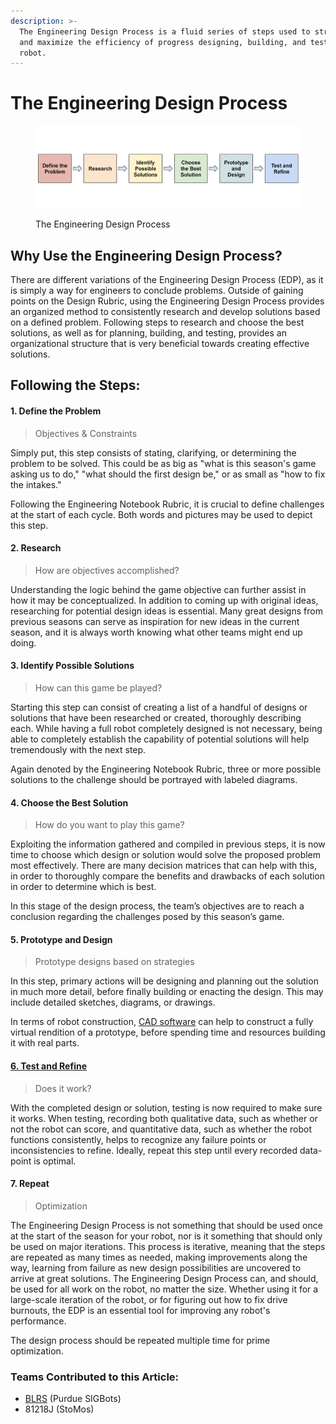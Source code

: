 ```yaml
---
description: >-
  The Engineering Design Process is a fluid series of steps used to streamline
  and maximize the efficiency of progress designing, building, and testing a
  robot.
---
```


# The Engineering Design Process

<figure><img src="../../.gitbook/assets/image (2).png" alt=""><figcaption><p>The Engineering Design Process</p></figcaption></figure>

## Why Use the Engineering Design Process?

There are different variations of the Engineering Design Process (EDP), as it is simply a way for engineers to conclude problems. Outside of gaining points on the Design Rubric, using the Engineering Design Process provides an organized method to consistently research and develop solutions based on a defined problem. Following steps to research and choose the best solutions, as well as for planning, building, and testing, provides an organizational structure that is very beneficial towards creating effective solutions.&#x20;

## Following the Steps:

#### 1. Define the Problem

> Objectives & Constraints

Simply put, this step consists of stating, clarifying, or determining the problem to be solved. This could be as big as "what is this season's game asking us to do," "what should the first design be," or as small as "how to fix the intakes."&#x20;

Following the Engineering Notebook Rubric, it is crucial to define challenges at the start of each cycle. Both words and pictures may be used to depict this step.

#### 2. Research

> How are objectives accomplished?&#x20;

Understanding the logic behind the game objective can further assist in how it may be conceptualized. In addition to coming up with original ideas, researching for potential design ideas is essential. Many great designs from previous seasons can serve as inspiration for new ideas in the current season, and it is always worth knowing what other teams might end up doing.&#x20;

#### 3. Identify Possible Solutions

> How can this game be played?

Starting this step can consist of creating a list of a handful of designs or solutions that have been  researched or created, thoroughly describing each. While having a full robot completely designed is not necessary, being able to completely establish the capability of potential solutions will help tremendously with the next step.&#x20;

Again denoted by the Engineering Notebook Rubric, three or more possible solutions to the challenge should be portrayed with labeled diagrams.&#x20;

#### 4. Choose the Best Solution

> How do you want to play this game?

Exploiting the information gathered and compiled in previous steps, it is now time to choose which design or solution would solve the proposed problem most effectively. There are many decision matrices that can help with this, in order to thoroughly compare the benefits and drawbacks of each solution in order to determine which is best.

&#x20;In this stage of the design process, the team’s objectives are to reach a conclusion regarding the challenges posed by this season’s game.

#### 5. Prototype and Design

> Prototype designs based on strategies

In this step, primary actions will be designing and planning out the solution in much more detail, before finally building or enacting the design. This may include detailed sketches, diagrams, or drawings.

In terms of robot construction, [CAD software](../../vex-cad/making-a-chassis/) can help to construct a fully virtual rendition of a prototype, before spending time and resources building it with real parts. &#x20;

#### [6. Test and Refine](test-and-refine.md)

> Does it work?

With the completed design or solution, testing is now required to make sure it works. When testing, recording both qualitative data, such as whether or not the robot can score, and quantitative data, such as whether the robot functions consistently, helps to recognize any failure points or inconsistencies to refine. Ideally, repeat this step until every recorded data-point is optimal.

#### 7. Repeat

> Optimization

The Engineering Design Process is not something that should be used once at the start of the season for your robot, nor is it something that should only be used on major iterations. This process is iterative, meaning that the steps are repeated as many times as needed, making improvements along the way, learning from failure as new design possibilities are uncovered to arrive at great solutions. The Engineering Design Process can, and should, be used for all work on the robot, no matter the size. Whether using it for a large-scale iteration of the robot, or for figuring out how to fix drive burnouts, the EDP is an essential tool for improving any robot's performance.

The design process should be repeated multiple time for prime optimization.&#x20;



### Teams Contributed to this Article:

* [BLRS](https://purduesigbots.com/) (Purdue SIGBots)
* 81218J (StoMos)
